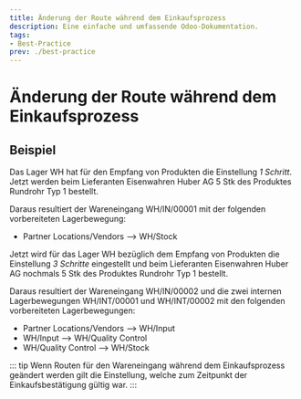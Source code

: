 ```yaml
---
title: Änderung der Route während dem Einkaufsprozess
description: Eine einfache und umfassende Odoo-Dokumentation.
tags:
- Best-Practice
prev: ./best-practice
---
```

# Änderung der Route während dem Einkaufsprozess

## Beispiel

Das Lager WH hat für den Empfang von Produkten die Einstellung *1 Schritt*. Jetzt werden beim Lieferanten Eisenwahren Huber AG 5 Stk des Produktes Rundrohr Typ 1 bestellt.

Daraus resultiert der Wareneingang WH/IN/00001 mit der folgenden vorbereiteten Lagerbewegung:

- Partner Locations/Vendors --> WH/Stock

Jetzt wird für das Lager WH bezüglich dem Empfang von Produkten die Einstellung *3 Schritte* eingestellt und beim Lieferanten Eisenwahren Huber AG nochmals 5 Stk des Produktes Rundrohr Typ 1 bestellt.

Daraus resultiert der Wareneingang WH/IN/00002 und die zwei internen Lagerbewegungen WH/INT/00001 und WH/INT/00002 mit den folgenden vorbereiteten Lagerbewegungen:

- Partner Locations/Vendors --> WH/Input
- WH/Input --> WH/Quality Control
- WH/Quality Control --> WH/Stock

::: tip
Wenn Routen für den Wareneingang während dem Einkaufsprozess geändert werden gilt die Einstellung, welche zum Zeitpunkt der Einkaufsbestätigung gültig war.
:::


